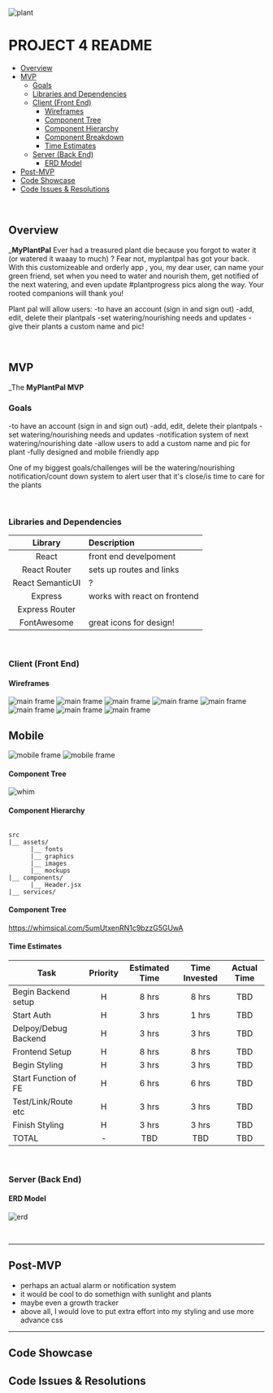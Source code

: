 ![plant](https://live.staticflickr.com/65535/50884741626_d58b4c2e99.jpg)
# PROJECT 4 README <!-- omit in toc -->


- [Overview](#overview)
- [MVP](#mvp)
  - [Goals](#goals)
  - [Libraries and Dependencies](#libraries-and-dependencies)
  - [Client (Front End)](#client-front-end)
    - [Wireframes](#wireframes)
    - [Component Tree](#component-tree)
    - [Component Hierarchy](#component-hierarchy)
    - [Component Breakdown](#component-breakdown)
    - [Time Estimates](#time-estimates)
  - [Server (Back End)](#server-back-end)
    - [ERD Model](#erd-model)
- [Post-MVP](#post-mvp)
- [Code Showcase](#code-showcase)
- [Code Issues & Resolutions](#code-issues--resolutions)

<br>

## Overview

_**MyPlantPal** 
Ever had a treasured plant die because you forgot to water it (or watered it waaay to much) ? Fear not, myplantpal has got your back. With this customizeable and orderly app , you, my dear user, can name your green friend, set when you need to water and nourish them, get notified of the next watering,  and even update #plantprogress pics along the way. Your rooted companions will thank you!

Plant pal will allow users: 
-to have an account (sign in and sign out)
-add, edit, delete their plantpals
-set watering/nourishing needs and updates
-give their plants a custom name and pic! 



<br>

## MVP


_The **MyPlantPal MVP** 

### Goals
-to have an account (sign in and sign out)
-add, edit, delete their plantpals
-set watering/nourishing needs and updates 
-notification system of next watering/nourishing date
-allow users to add  a custom name and pic for plant
-fully designed and mobile friendly app

One of my biggest goals/challenges will be the watering/nourishing notification/count down system to alert user that it's close/is time to care for the plants


<br>


### Libraries and Dependencies



|     Library      | Description                                |
| :--------------: | :----------------------------------------- |
|      React       | front end develpoment |
|   React Router   | sets up routes and links |
| React SemanticUI | ? 
|     Express      | works with react on frontend
|  Express Router  | 
|    FontAwesome   |  great icons for design!


<br>

### Client (Front End)

#### Wireframes

![main frame](https://live.staticflickr.com/65535/50884754047_77c23629ea.jpg)
![main frame](https://live.staticflickr.com/65535/50883930768_8926e13b06.jpg)
![main frame](https://live.staticflickr.com/65535/50884754012_d03072b0f2.jpg)
![main frame](https://live.staticflickr.com/65535/50883930743_7ebb174af0.jpg)
![main frame](https://live.staticflickr.com/65535/50884650576_77175144c1.jpg)
![main frame](https://live.staticflickr.com/65535/50883930633_2e11e9b2bb.jpg)
![main frame](https://live.staticflickr.com/65535/50883930603_bbd0a521c3.jpg)
![main frame](https://live.staticflickr.com/65535/50884650461_56d424ee45.jpg)

## Mobile
![mobile frame](https://live.staticflickr.com/65535/50884689667_668d6892f5.jpg)
![mobile frame](https://live.staticflickr.com/65535/50884689632_8e66a27973.jpg)

#### Component Tree

![whim](https://live.staticflickr.com/65535/50884686991_73a216734c.jpg)

#### Component Hierarchy


``` structure

src
|__ assets/
      |__ fonts
      |__ graphics
      |__ images
      |__ mockups
|__ components/
      |__ Header.jsx
|__ services/

```

#### Component Tree


https://whimsical.com/5umUtxenRN1c9bzzG5GUwA


#### Time Estimates



| Task                | Priority | Estimated Time | Time Invested | Actual Time |
| ------------------- | :------: | :------------: | :-----------: | :---------: |
| Begin Backend setup |    H     |     8 hrs      |     8 hrs     |     TBD     |
| Start Auth          |    H     |     3 hrs      |     1 hrs     |     TBD     |
| Delpoy/Debug Backend|    H     |     3 hrs      |     3 hrs     |     TBD     |
| Frontend Setup      |    H     |     8 hrs      |     8 hrs     |     TBD     |
| Begin Styling       |    H     |     3 hrs      |     3 hrs     |     TBD     |
| Start Function of FE|    H     |     6 hrs      |     6 hrs     |     TBD     |
| Test/Link/Route etc |    H     |     3 hrs      |     3 hrs     |     TBD     |
| Finish Styling      |    H     |     3 hrs      |     3 hrs     |     TBD     |
| TOTAL               |    -     |     TBD        |    TBD        |     TBD     |



<br>

### Server (Back End)

#### ERD Model

![erd](https://live.staticflickr.com/65535/50884078283_5d82b5cd81_n.jpg)

<br>

***

## Post-MVP

- perhaps an actual alarm or notification system
- it would be cool to do somethign with sunlight and plants
- maybe even a growth tracker
- above all, I would love to put extra effort into my styling and use more advance css 

***

## Code Showcase



## Code Issues & Resolutions

